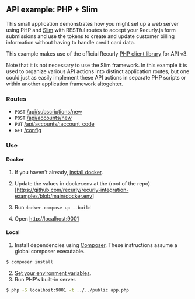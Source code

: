 ## API example: PHP + Slim

This small application demonstrates how you might set up a web server
using PHP and [Slim][slim] with RESTful routes to accept your Recurly.js
form submissions and use the tokens to create and update customer billing
information without having to handle credit card data.

This example makes use of the official Recurly [PHP client library][client]
for API v3.

Note that it is not necessary to use the Slim framework. In this example it is
used to organize various API actions into distinct application routes, but one
could just as easily implement these API actions in separate PHP scripts or
within another application framework altogehter.

### Routes

- `POST` [/api/subscriptions/new](app.php#L23-L98)
- `POST` [/api/accounts/new](app.php#L100-127)
- `PUT` [/api/accounts/:account_code](app.php#L129-156)
- `GET` [/config](app.php#L158-162)

### Use

#### Docker

1. If you haven't already, [install docker](https://www.docker.com/get-started).

2. Update the values in docker.env at the (root of the repo)[https://github.com/recurly/recurly-integration-examples/blob/main/docker.env]

3. Run `docker-compose up --build`

4. Open [http://localhost:9001](http://localhost:9001)

#### Local

1. Install dependencies using [Composer][composer]. These instructions assume a global composer
   executable.

  ```bash
  $ composer install
  ```
2. [Set your environment variables][env].
2. Run PHP's built-in server.

  ```bash
  $ php -S localhost:9001 -t ../../public app.php
  ```

[slim]: https://www.slimframework.com
[client]: https://github.com/recurly/recurly-client-php
[composer]: https://getcomposer.org
[env]: ../../#configuring-the-examples
